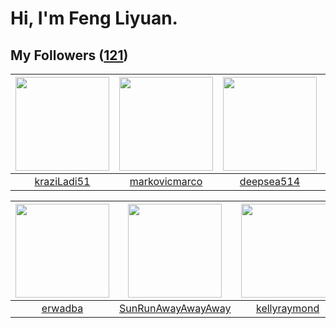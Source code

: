 # Hi, I'm Feng Liyuan.

## My Followers ([121](https://github.com/SunRunAway?tab=followers))

| <img src="https://avatars.githubusercontent.com/u/120910584?v=4" width="150" height="150" /> | <img src="https://avatars.githubusercontent.com/u/52882128?v=4" width="150" height="150" /> | <img src="https://avatars.githubusercontent.com/u/74522790?v=4" width="150" height="150" /> | <img src="https://avatars.githubusercontent.com/u/83270523?v=4" width="150" height="150" /> |
| :------------------------------------------------------------------------------------------: | :-----------------------------------------------------------------------------------------: | :-----------------------------------------------------------------------------------------: | :-----------------------------------------------------------------------------------------: |
|                         [kraziLadi51](https://github.com/kraziLadi51)                        |                      [markovicmarco](https://github.com/markovicmarco)                      |                         [deepsea514](https://github.com/deepsea514)                         |                    [cherryhanminmin](https://github.com/cherryhanminmin)                    |

| <img src="https://avatars.githubusercontent.com/u/43768654?v=4" width="150" height="150" /> | <img src="https://avatars.githubusercontent.com/u/51537937?v=4" width="150" height="150" /> | <img src="https://avatars.githubusercontent.com/u/58126365?v=4" width="150" height="150" /> | <img src="https://avatars.githubusercontent.com/u/44160838?v=4" width="150" height="150" /> |
| :-----------------------------------------------------------------------------------------: | :-----------------------------------------------------------------------------------------: | :-----------------------------------------------------------------------------------------: | :-----------------------------------------------------------------------------------------: |
|                            [erwadba](https://github.com/erwadba)                            |                 [SunRunAwayAwayAway](https://github.com/SunRunAwayAwayAway)                 |                       [kellyraymond](https://github.com/kellyraymond)                       |                           [Gravifer](https://github.com/Gravifer)                           |